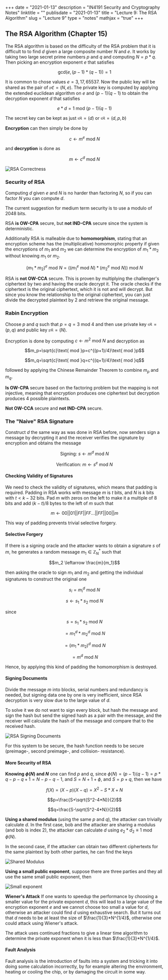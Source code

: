 +++
date = "2021-01-13"
description = "IN4191 Security and Cryptography Notes"
linktitle = ""
publisdate = "2021-01-13"
title = "Lecture 9: The RSA Algorithm"
slug = "Lecture 9"
type = "notes"
mathjax = "true"
+++

## The RSA Algorithm (Chapter 15)

The RSA algorithm is based on the difficulty of the RSA problem that it is difficult to to find $d$ given a large composite number $N$ and $e$. It works by taking two large secret prime numbers $p$ and $q$ and computing $N=p*q$. Then picking an encryption exponent $e$ that satisfies

$$\text{gcd}(e,(p-1)*(q-1))=1$$

It is common to chose values $e=3,17,65537$. Now the public key will be shared as the pair of $\mathfrak{pC}=(N,e)$. The private key is computed by applying the extended euclidean algorithm on $e$ and $(p-1)(q-1)$ to obtain the decryption exponent $d$ that satisfies

$$e*d=1\text{ mod }(p-1)(q-1)$$

The secret key can be kept as just $\mathfrak{sK}=(d)$ or $\mathfrak{sK}=(d,p,b)$

**Encryption** can then simply be done by

$$c\leftarrow m^e\text{ mod }N$$

and **decryption** is done as

$$m\leftarrow c^d\text{ mod }N$$

![RSA Correctness](/images/IN4191/RSA-Proof.png)

### Security of RSA

Computing $d$ given $e$ and $N$ is no harder than factoring $N$, so if you can factor $N$ you can compute $d$.

The current suggestion for medium term security is to use a modulo of 2048 bits.

RSA **is OW-CPA** secure, but **not IND-CPA** secure since the system is deterministic.

Additionally RSA is malleable due to **homomorphism**, stating that an encryption scheme has the (multiplicative) homomorphic property if given the encryptions of $m_1$ and $m_2$ we can determine the encryption of $m_1*m_2$ without knowing $m_1$ or $m_2$.

$$(m_1*m_2)^e\text{ mod }N=((m_1\text{}^e\text{ mod }N)*(m_2\text{}^e\text{ mod }N)) \text{ mod }N$$

RSA is **not OW-CCA** secure. This is proven by multiplying the challenger's ciphertext by two and having the oracle decrypt it. The oracle checks if the ciphertext is the original ciphertext, which it is not and will decrypt. But since you know the relationship to the original ciphertext, you can just divide the decrypted plaintext by 2 and retrieve the original message.

### Rabin Encryption

Choose $p$ and $q$ such that $p=q=3\text{ mod }4$ and then use private key $\mathfrak{sK}=(p,q)$ and public key $\mathfrak{pK}=(N)$.

Encryption is done by computing $c\leftarrow m^2 \text{ mod } N$ and decryption as

$$m_p=\sqrt{c}\text{ mod }p=c^{(p+1)/4}\text{ mod }p$$

$$m_q=\sqrt{c}\text{ mod }q=c^{(q+1)/4}\text{ mod }q$$

followed by applying the Chinese Remainder Theorem to combine $m_p$ and $m_q$.

**Is OW-CPA** secure based on the factoring problem but the mapping is not injective, meaning that encryption produces one ciphertext but decryption produces 4 possible plaintexts.

**Not OW-CCA** secure and **not IND-CPA** secure.

### The "Naive" RSA Signature

Construct $d$ the same way as was done in RSA before, now senders sign a message by decrypting it and the receiver verifies the signature by encryption and obtains the message

$$\text{Signing: }s\leftarrow m^d\text{ mod }N$$

$$\text{Verification: }m\leftarrow s^e\text{ mod }N$$

#### Checking Validity of Signatures

We need to check the validity of signatures, which means that padding is required. Padding in RSA works with message $m$ is $t$ bits, and $N$ is $k$ bits with $t<k-32$ bits. Pad $m$ with zeros on the left to make it a multiple of 8 bits and add $(k-t)/8$ bytes to the left of $m$ such that

$$m\leftarrow 00||01||FF||FF ...||FF||00||m$$

This way of padding prevents trivial selective forgery.

#### Selective Forgery

If there is a signing oracle and the attacker wants to obtain a signature $s$ of $m$, he generates a random message $m_1\in \mathbb{Z}_N^*$ such that

$$m_2 \leftarrow \frac{m}{m_1}$$

then asking the oracle to sign $m_1$ and $m_2$ and getting the individual signatures to construct the original one

$$s_i=m_i^d\text{ mod } N$$

$$s\leftarrow s_1*s_2\text{ mod }N$$

since

$$s=s_1*s_2\text{ mod }N$$

$$=m_1^d*m_2^d\text{ mod }N$$

$$=(m_1*m_2)^d\text{ mod }N$$

$$=m^d\text{ mod } N$$

Hence, by applying this kind of padding the homomorphism is destroyed.

#### Signing Documents

Divide the message $m$ into blocks, serial numbers and redundancy is needed, but signing data one by one is very inefficient, since RSA decryption is very slow due to the large value of $d$.

To solve it we do not want to sign every block, but hash the message and sign the hash but send the signed hash as a pair with the message, and the receiver will calculate the hash of the message and compare that to the received hash.

![RSA Signing Documents](/images/IN4191/RSA-Sign_Docs.png)

For this system to be secure, the hash function needs to be secure (preimage-, second preimage-, and collision- resistance).

#### More Security of RSA

**Knowing $\phi(N)$ and $N$** one can find $p$ and $q$, since $\phi(N)=(p-1)(q-1)=p*q-p-q+1=N-p-q-1$, and $S=N+1+\phi$, and $S=p+q$, then we have

$$f(X)=(X-p)(X-q)=X^2-S*X+N$$

$$p=\frac{S+\sqrt{S^2-4*N}}{2}$$

$$q=\frac{S-\sqrt{S^2-4*N}}{2}$$

**Using a shared modulus** (using the same $p$ and $q$), the attacker can trivially calculate $d$. In the first case, bob and the attacker are sharing a modulus (and bob is index 2), the attacker can calculate $d$ using $e_2*d_2\equiv 1\text{ mod }\phi(N)$.

In the second case, if the attacker can obtain two different ciphertexts for the same plaintext by both other parties, he can find the keys

![Shared Modulus](/images/IN4191/RSA-Shared-Modulus.png)

**Using a small public exponent**, suppose there are three parties and they all use the same small public exponent, then

![Small exponent](/images/IN4191/RSA-Small_EXP.png)

**Wiener's Attack** If one wants to speedup the performance by choosing a smaller value for the private exponent $d$, this will lead to a large value of the encryption exponent $e$ and we cannot choose too small a value for $d$, otherwise an attacker could find $d$ using exhaustive search. But it turns out that $d$ needs to be at least the size of $\frac{1}{3}*N^{1/4}$, otherwise one could attack using Wiener's attack.

The attack uses continued fractions to give a linear time algorithm to determine the private exponent when it is less than $\frac{1}{3}*N^{1/4}$.

#### Fault Analysis

Fault analysis is the introduction of faults into a system and tricking it into doing some calculation incorrectly, by for example altering the environment, heating or cooling the chip, or by damaging the circuit in some way.
